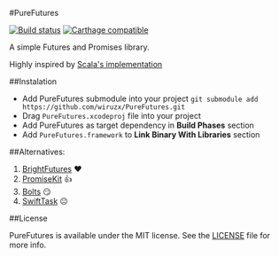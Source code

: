 #PureFutures

[![Build status](https://travis-ci.org/wiruzx/PureFutures.svg?branch=develop)](https://travis-ci.org/wiruzx/PureFutures)
[![Carthage compatible](https://img.shields.io/badge/Carthage-compatible-4BC51D.svg?style=flat)](https://github.com/Carthage/Carthage)

A simple Futures and Promises library.

Highly inspired by [Scala's implementation](http://docs.scala-lang.org/overviews/core/futures.html)

##Instalation

* Add PureFutures submodule into your project `git submodule add https://github.com/wiruzx/PureFutures.git`
* Drag `PureFutures.xcodeproj` file into your project
* Add PureFutures as target dependency in **Build Phases** section
* Add `PureFutures.framework` to **Link Binary With Libraries** section

##Alternatives:

1. [BrightFutures](https://github.com/Thomvis/BrightFutures) ❤️
2. [PromiseKit](https://github.com/mxcl/PromiseKit) 👍
3. [Bolts](https://github.com/BoltsFramework/Bolts-iOS) 😏
4. [SwiftTask](https://github.com/ReactKit/SwiftTask) 😐

##License

PureFutures is available under the MIT license. See the [LICENSE](LICENSE) file for more info.
